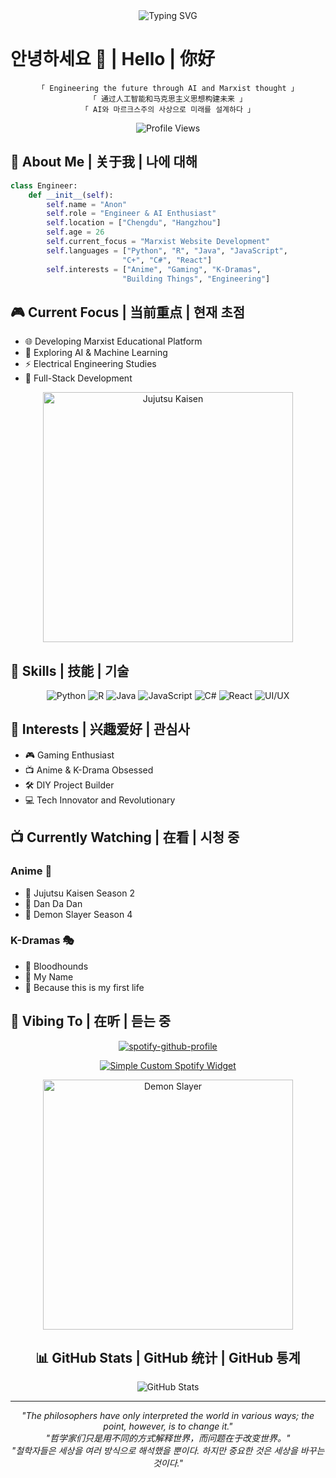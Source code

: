 <div align="center">

<img src="https://readme-typing-svg.herokuapp.com?font=Fira+Code&weight=600&size=30&pause=1000&color=FFD700&center=true&vCenter=true&width=535&lines=Hello%2C+welcome+to+my+page" alt="Typing SVG" />

</div>

# 안녕하세요 👋 | Hello | 你好

<div align="center">
  
```
「 Engineering the future through AI and Marxist thought 」
「 通过人工智能和马克思主义思想构建未来 」
「 AI와 마르크스주의 사상으로 미래를 설계하다 」
```

![Profile Views](https://komarev.com/ghpvc/?username=YOURUSERNAME&color=blueviolet)

</div>

## 🌌 About Me | 关于我 | 나에 대해

```python
class Engineer:
    def __init__(self):
        self.name = "Anon"
        self.role = "Engineer & AI Enthusiast"
        self.location = ["Chengdu", "Hangzhou"]
        self.age = 26
        self.current_focus = "Marxist Website Development"
        self.languages = ["Python", "R", "Java", "JavaScript", 
                         "C+", "C#", "React"]
        self.interests = ["Anime", "Gaming", "K-Dramas", 
                         "Building Things", "Engineering"]
```

## 🎮 Current Focus | 当前重点 | 현재 초점

- 🌐 Developing Marxist Educational Platform
- 🤖 Exploring AI & Machine Learning
- ⚡ Electrical Engineering Studies
- 🔧 Full-Stack Development

<div align="center">
<img src="https://64.media.tumblr.com/a5f5f3bba7ff79e98a54eaeb754ef516/3a79b9d52ff67eae-5f/s1280x1920/2b4a69598fcd171e1f22ba9976113920113e31e6.gifv" width="400" alt="Jujutsu Kaisen"/>
</div>

## 💫 Skills | 技能 | 기술

<div align="center">

![Python](https://img.shields.io/badge/Python-14354C?style=for-the-badge&logo=python&logoColor=white)
![R](https://img.shields.io/badge/R-276DC3?style=for-the-badge&logo=r&logoColor=white)
![Java](https://img.shields.io/badge/Java-ED8B00?style=for-the-badge&logo=openjdk&logoColor=white)
![JavaScript](https://img.shields.io/badge/JavaScript-F7DF1E?style=for-the-badge&logo=javascript&logoColor=black)
![C#](https://img.shields.io/badge/C%23-239120?style=for-the-badge&logo=c-sharp&logoColor=white)
![React](https://img.shields.io/badge/React-20232A?style=for-the-badge&logo=react&logoColor=61DAFB)
![UI/UX](https://img.shields.io/badge/UI%2FUX-FF4088?style=for-the-badge&logo=figma&logoColor=white)

</div>

## 🌟 Interests | 兴趣爱好 | 관심사

- 🎮 Gaming Enthusiast
- 📺 Anime & K-Drama Obsessed
- 🛠️ DIY Project Builder
- 💻 Tech Innovator and Revolutionary

## 📺 Currently Watching | 在看 | 시청 중

### Anime 🍜
- 🌟 Jujutsu Kaisen Season 2
- 🌟 Dan Da Dan
- 🌟 Demon Slayer Season 4

### K-Dramas 🎭
- 🌟 Bloodhounds
- 🌟 My Name
- 🌟 Because this is my first life

## 🎵 Vibing To | 在听 | 듣는 중

<div align="center">

[![spotify-github-profile](https://spotify-github-profile.vercel.app/api/view?uid=31s7xbpqzwc4up37ci5uw3w4n3bi&cover_image=true&theme=novatorem&show_offline=false&background_color=121212&interchange=false&bar_color=53b14f&bar_color_cover=false)](https://open.spotify.com/track/39naxI2F1PoGszYuQ0bUFp?si=ec1cce06deee4079)

</div>

<div align="center">

[![Simple Custom Spotify Widget](https://img.shields.io/badge/Favorite%20Song-39naxI2F1PoGszYuQ0bUFp-1DB954?style=for-the-badge&logo=spotify&logoColor=white)](https://open.spotify.com/track/39naxI2F1PoGszYuQ0bUFp?si=ec1cce06deee4079)

<div align="center">
<img src="https://www.icegif.com/wp-content/uploads/tanjiro-kamado-icegif-2.gif" width="400" alt="Demon Slayer"/>
</div>

## 📊 GitHub Stats | GitHub 统计 | GitHub 통계

<div align="center">

![GitHub Stats](https://github-readme-stats.vercel.app/api?username=YOURUSERNAME&show_icons=true&theme=tokyonight)

</div>

---

<div align="center">

*"The philosophers have only interpreted the world in various ways; the point, however, is to change it."*  
*"哲学家们只是用不同的方式解释世界，而问题在于改变世界。"*  
*"철학자들은 세상을 여러 방식으로 해석했을 뿐이다. 하지만 중요한 것은 세상을 바꾸는 것이다."*

</div>
